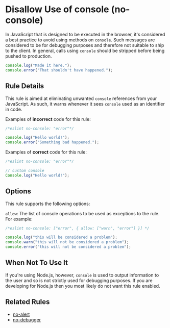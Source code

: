 # Disallow Use of console (no-console)

In JavaScript that is designed to be executed in the browser, it's considered a best practice to avoid using methods on `console`. Such messages are considered to be for debugging purposes and therefore not suitable to ship to the client. In general, calls using `console` should be stripped before being pushed to production.

```js
console.log("Made it here.");
console.error("That shouldn't have happened.");
```


## Rule Details

This rule is aimed at eliminating unwanted `console` references from your JavaScript. As such, it warns whenever it sees `console` used as an identifier in code.

Examples of **incorrect** code for this rule:

```js
/*eslint no-console: "error"*/

console.log("Hello world!");
console.error("Something bad happened.");
```

Examples of **correct** code for this rule:

```js
/*eslint no-console: "error"*/

// custom console
Console.log("Hello world!");
```

## Options

This rule supports the following options:

`allow`: The list of console operations to be used as exceptions to the rule. For example:

```js
/*eslint no-console: ["error", { allow: ["warn", "error"] }] */

console.log("this will be considered a problem");
console.warn("this will not be considered a problem");
console.error("this will not be considered a problem");
```

## When Not To Use It

If you're using Node.js, however, `console` is used to output information to the user and so is not strictly used for debugging purposes. If you are developing for Node.js then you most likely do not want this rule enabled.

## Related Rules

* [no-alert](no-alert.md)
* [no-debugger](no-debugger.md)
